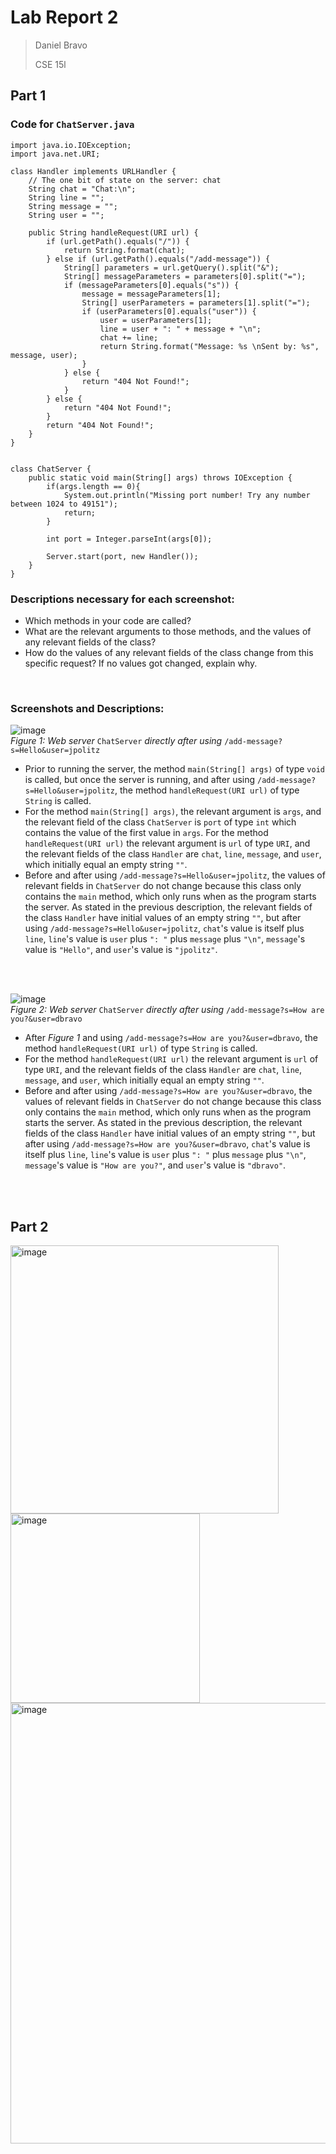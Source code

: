 # Lab Report 2
>Daniel Bravo
>
>CSE 15l

## Part 1
### Code for `ChatServer.java`
```
import java.io.IOException;
import java.net.URI;

class Handler implements URLHandler {
    // The one bit of state on the server: chat
    String chat = "Chat:\n";
    String line = "";
    String message = "";
    String user = "";

    public String handleRequest(URI url) {
        if (url.getPath().equals("/")) {
            return String.format(chat);
        } else if (url.getPath().equals("/add-message")) {
            String[] parameters = url.getQuery().split("&");
            String[] messageParameters = parameters[0].split("=");
            if (messageParameters[0].equals("s")) {
                message = messageParameters[1];
                String[] userParameters = parameters[1].split("=");
                if (userParameters[0].equals("user")) {
                    user = userParameters[1];
                    line = user + ": " + message + "\n";
                    chat += line;
                    return String.format("Message: %s \nSent by: %s", message, user);
                }
            } else {
                return "404 Not Found!";
            }
        } else {
            return "404 Not Found!";
        }
        return "404 Not Found!";
    }
}


class ChatServer {
    public static void main(String[] args) throws IOException {
        if(args.length == 0){
            System.out.println("Missing port number! Try any number between 1024 to 49151");
            return;
        }

        int port = Integer.parseInt(args[0]);

        Server.start(port, new Handler());
    }
}
```
### Descriptions necessary for each screenshot:
* Which methods in your code are called?
* What are the relevant arguments to those methods, and the values of any relevant fields of the class?
* How do the values of any relevant fields of the class change from this specific request? If no values got changed, explain why.

<br />

### Screenshots and Descriptions:
![image](https://github.com/dbrvo/cse15l-lab-reports/assets/87788227/a7812ce9-55d4-47f5-b11f-fd7573e71a8e)
<br />*Figure 1: Web server* `ChatServer` *directly after using* `/add-message?s=Hello&user=jpolitz`
* Prior to running the server, the method `main(String[] args)` of type `void` is called, but once the server is running, and after using `/add-message?s=Hello&user=jpolitz`, the method `handleRequest(URI url)` of type `String` is called.
* For the method `main(String[] args)`, the relevant argument is `args`, and the relevant field of the class `ChatServer` is `port` of type `int` which contains the value of the first value in `args`. For the method `handleRequest(URI url)` the relevant argument is `url` of type `URI`, and the relevant fields of the class `Handler` are `chat`, `line`, `message`, and `user`, which initially equal an empty string `""`.
* Before and after using `/add-message?s=Hello&user=jpolitz`, the values of relevant fields in `ChatServer` do not change because this class only contains the `main` method, which only runs when as the program starts the server. As stated in the previous description, the relevant fields of the class `Handler` have initial values of an empty string `""`, but after using `/add-message?s=Hello&user=jpolitz`, `chat`'s value is itself plus `line`, `line`'s value is `user` plus `": "` plus `message` plus `"\n"`, `message`'s value is `"Hello"`, and `user`'s value is `"jpolitz"`.

<br />
<br />

![image](https://github.com/dbrvo/cse15l-lab-reports/assets/87788227/271405b0-a7a3-434d-a101-3ca0aae18e0f)
<br />*Figure 2: Web server* `ChatServer` *directly after using* `/add-message?s=How are you?&user=dbravo`
* After *Figure 1* and using `/add-message?s=How are you?&user=dbravo`, the method `handleRequest(URI url)` of type `String` is called.
* For the method `handleRequest(URI url)` the relevant argument is `url` of type `URI`, and the relevant fields of the class `Handler` are `chat`, `line`, `message`, and `user`, which initially equal an empty string `""`.
* Before and after using `/add-message?s=How are you?&user=dbravo`, the values of relevant fields in `ChatServer` do not change because this class only contains the `main` method, which only runs when as the program starts the server. As stated in the previous description, the relevant fields of the class `Handler` have initial values of an empty string `""`, but after using `/add-message?s=How are you?&user=dbravo`, `chat`'s value is itself plus `line`, `line`'s value is `user` plus `": "` plus `message` plus `"\n"`, `message`'s value is `"How are you?"`, and `user`'s value is `"dbravo"`.

<br />
<br />

## Part 2
<img width="429" alt="image" src="https://github.com/dbrvo/cse15l-lab-reports/assets/87788227/ce0c74a9-8b38-4b94-8b12-843840edf462">

<img width="303" alt="image" src="https://github.com/dbrvo/cse15l-lab-reports/assets/87788227/c1a48028-10f5-4558-828e-942da572b767">

<img width="705" alt="image" src="https://github.com/dbrvo/cse15l-lab-reports/assets/87788227/1367e17a-ebbe-48ee-b22a-55fd13c87e5f">




